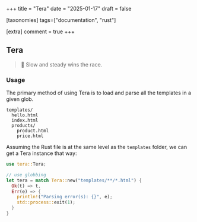 +++
title = "Tera"
date = "2025-01-17"
draft = false

[taxonomies]
tags=["documentation", "rust"]

[extra]
comment = true
+++

## Tera

> 🍇 Slow and steady wins the race.

### Usage

The primary method of using Tera is to load and parse all the templates in a given glob.

```text
templates/
  hello.html
  index.html
  products/
    product.html
    price.html
```

Assuming the Rust file is at the same level as the `templates` folder, we can get a Tera instance that way:

```rust
use tera::Tera;

// use globbing
let tera = match Tera::new("templates/**/*.html") {
  Ok(t) => t,
  Err(e) => {
    println!("Parsing error(s): {}", e);
    std::process::exit(1);
  }
}
```
